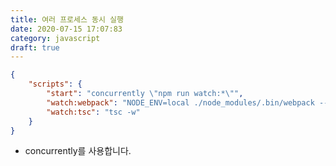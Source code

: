 ```yaml
---
title: 여러 프로세스 동시 실행
date: 2020-07-15 17:07:83
category: javascript
draft: true
---
```


```json
{
	"scripts": {
		"start": "concurrently \"npm run watch:*\"",
		"watch:webpack": "NODE_ENV=local ./node_modules/.bin/webpack --mode=development -w",
		"watch:tsc": "tsc -w"
	}
}
```

- concurrently를 사용합니다.
